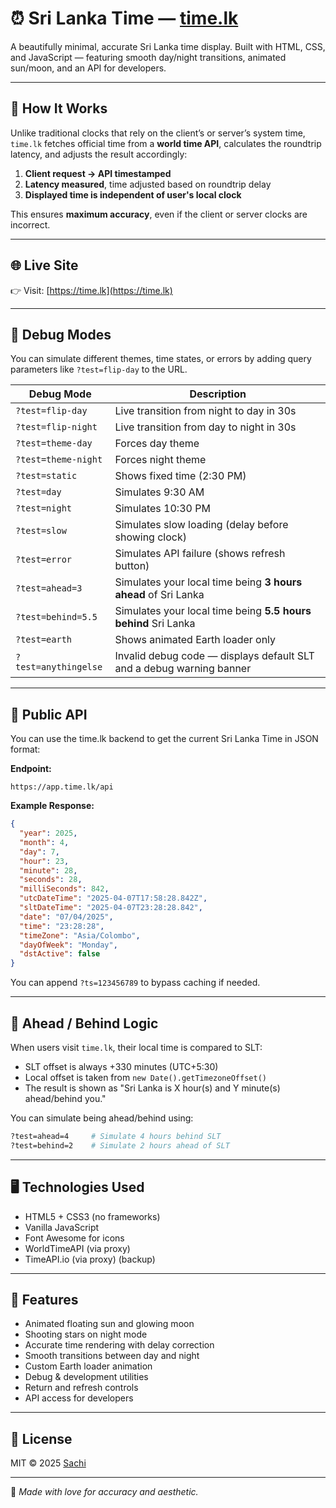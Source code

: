 # ⏰ Sri Lanka Time — [time.lk](https://time.lk)

A beautifully minimal, accurate Sri Lanka time display. Built with HTML, CSS, and JavaScript — featuring smooth day/night transitions, animated sun/moon, and an API for developers.

---

## 🔧 How It Works

Unlike traditional clocks that rely on the client’s or server’s system time, `time.lk` fetches official time from a **world time API**, calculates the roundtrip latency, and adjusts the result accordingly:

1. **Client request → API timestamped**  
2. **Latency measured**, time adjusted based on roundtrip delay  
3. **Displayed time is independent of user's local clock**  

This ensures **maximum accuracy**, even if the client or server clocks are incorrect.

---

## 🌐 Live Site  
👉 Visit: [https://time.lk](https://time.lk)

---

## 🐛 Debug Modes

You can simulate different themes, time states, or errors by adding query parameters like `?test=flip-day` to the URL.

| Debug Mode             | Description                                                                 |
|------------------------|-----------------------------------------------------------------------------|
| `?test=flip-day`       | Live transition from night to day in 30s                                    |
| `?test=flip-night`     | Live transition from day to night in 30s                                    |
| `?test=theme-day`      | Forces day theme                                                            |
| `?test=theme-night`    | Forces night theme                                                          |
| `?test=static`         | Shows fixed time (2:30 PM)                                                  |
| `?test=day`            | Simulates 9:30 AM                                                           |
| `?test=night`          | Simulates 10:30 PM                                                          |
| `?test=slow`           | Simulates slow loading (delay before showing clock)                         |
| `?test=error`          | Simulates API failure (shows refresh button)                                |
| `?test=ahead=3`        | Simulates your local time being **3 hours ahead** of Sri Lanka              |
| `?test=behind=5.5`     | Simulates your local time being **5.5 hours behind** Sri Lanka               |
| `?test=earth`          | Shows animated Earth loader only                                            |
| `?test=anythingelse`   | Invalid debug code — displays default SLT and a debug warning banner        |

---

## 📡 Public API

You can use the time.lk backend to get the current Sri Lanka Time in JSON format:

**Endpoint:**  
```
https://app.time.lk/api
```

**Example Response:**
```json
{
  "year": 2025,
  "month": 4,
  "day": 7,
  "hour": 23,
  "minute": 28,
  "seconds": 28,
  "milliSeconds": 842,
  "utcDateTime": "2025-04-07T17:58:28.842Z",
  "sltDateTime": "2025-04-07T23:28:28.842",
  "date": "07/04/2025",
  "time": "23:28:28",
  "timeZone": "Asia/Colombo",
  "dayOfWeek": "Monday",
  "dstActive": false
}
```

You can append `?ts=123456789` to bypass caching if needed.

---

## 🧠 Ahead / Behind Logic

When users visit `time.lk`, their local time is compared to SLT:

- SLT offset is always +330 minutes (UTC+5:30)
- Local offset is taken from `new Date().getTimezoneOffset()`
- The result is shown as "Sri Lanka is X hour(s) and Y minute(s) ahead/behind you."

You can simulate being ahead/behind using:

```bash
?test=ahead=4     # Simulate 4 hours behind SLT
?test=behind=2    # Simulate 2 hours ahead of SLT
```

---

## 🖥️ Technologies Used

- HTML5 + CSS3 (no frameworks)
- Vanilla JavaScript
- Font Awesome for icons
- WorldTimeAPI (via proxy)
- TimeAPI.io (via proxy) (backup)

---

## 🎨 Features

- Animated floating sun and glowing moon
- Shooting stars on night mode
- Accurate time rendering with delay correction
- Smooth transitions between day and night
- Custom Earth loader animation
- Debug & development utilities
- Return and refresh controls
- API access for developers

---

## 📜 License

MIT © 2025 [Sachi](https://sachi.lk)

---

🧡 _Made with love for accuracy and aesthetic._

